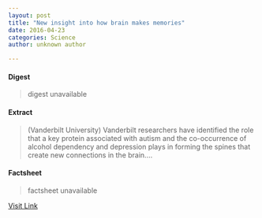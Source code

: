 ```yaml
---
layout: post
title: "New insight into how brain makes memories"
date: 2016-04-23
categories: Science
author: unknown author

---
```



#### Digest
>digest unavailable

#### Extract
>(Vanderbilt University) Vanderbilt researchers have identified the role that a key protein associated with autism and the co-occurrence of alcohol dependency and depression plays in forming the spines that create new connections in the brain....

#### Factsheet
>factsheet unavailable

[Visit Link](http://www.eurekalert.org/pub_releases/2015-04/vu-nii042315.php)


